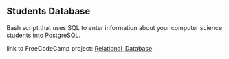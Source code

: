## Students Database

Bash script that uses SQL to enter information about your computer science students into PostgreSQL.

link to FreeCodeCamp project: [Relational_Database](https://www.freecodecamp.org/learn/relational-database/learn-sql-by-building-a-student-database-part-1/build-a-student-database-part-1)